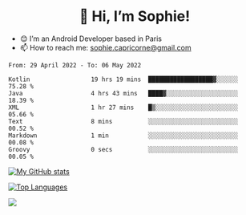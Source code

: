 <h1 align="center"> 👋 Hi, I’m Sophie! </h1>  

- 😊 I’m an Android Developer based in Paris
- 📫 How to reach me: sophie.capricorne@gmail.com


<!--START_SECTION:waka-->

```text
From: 29 April 2022 - To: 06 May 2022

Kotlin                 19 hrs 19 mins  ██████████████████▓░░░░░░   75.28 %
Java                   4 hrs 43 mins   ████▓░░░░░░░░░░░░░░░░░░░░   18.39 %
XML                    1 hr 27 mins    █▒░░░░░░░░░░░░░░░░░░░░░░░   05.66 %
Text                   8 mins          ░░░░░░░░░░░░░░░░░░░░░░░░░   00.52 %
Markdown               1 min           ░░░░░░░░░░░░░░░░░░░░░░░░░   00.08 %
Groovy                 0 secs          ░░░░░░░░░░░░░░░░░░░░░░░░░   00.05 %
```

<!--END_SECTION:waka-->

[![My GitHub stats](https://github-readme-stats.vercel.app/api?username=sophicapri&show_icons=true&theme=buefy)](https://github.com/anuraghazra/github-readme-stats)

[![Top Languages](https://github-readme-stats.vercel.app/api/top-langs/?username=sophicapri&langs_count=2&layout=compact)](https://github.com/anuraghazra/github-readme-stats)

![](https://github-readme-streak-stats.herokuapp.com/?user=sophicapri)
